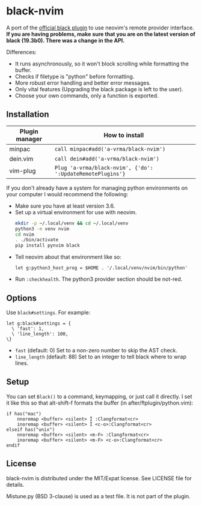 black-nvim
==========
A port of the [official black plugin][1] to use neovim's remote provider interface.
**If you are having problems, make sure that you are on the latest version of
black (19.3b0). There was a change in the API.**

Differences:
- It runs asynchronously, so it won't block scrolling while formatting the buffer.
- Checks if filetype is "python" before formatting.
- More robust error handling and better error messages.
- Only vital features (Upgrading the black package is left to the user).
- Choose your own commands, only a function is exported.

[1]: https://github.com/ambv/black/tree/master/plugin/black.vim

Installation
------------
| Plugin manager | How to install                                             |
|----------------|------------------------------------------------------------|
| minpac         | `call minpac#add('a-vrma/black-nvim')`                     |
| dein.vim       | `call dein#add('a-vrma/black-nvim')`                       |
| vim-plug       | `Plug 'a-vrma/black-nvim', {'do': ':UpdateRemotePlugins'}` |

If you don't already have a system for managing python environments on your computer
I would recommend the following:

- Make sure you have at least version 3.6.
- Set up a virtual environment for use with neovim.
  ```sh
  mkdir -p ~/.local/venv && cd ~/.local/venv
  python3 -m venv nvim
  cd nvim
  . ./bin/activate
  pip install pynvim black
  ```
- Tell neovim about that environment like so:
  ```vim
  let g:python3_host_prog = $HOME . '/.local/venv/nvim/bin/python'
  ```
- Run `:checkhealth`. The python3 provider section should be not-red.

Options
-------
Use `black#settings`. For example:

```vim
let g:black#settings = {
  \ 'fast': 1,
  \ 'line_length': 100,
\}
```

- `fast` (default: 0)
  Set to a non-zero number to skip the AST check.
- `line_length` (default: 88)
  Set to an integer to tell black where to wrap lines.

Setup
-----
You can set `Black()` to a command, keymapping, or just call it directly.
I set it like this so that alt-shift-f formats the buffer
(in after/ftplugin/python.vim):

```vim
if has("mac")
    nnoremap <buffer> <silent> Ï :Clangformat<cr>
    inoremap <buffer> <silent> Ï <c-o>:Clangformat<cr>
elseif has("unix")
    nnoremap <buffer> <silent> <m-F> :Clangformat<cr>
    inoremap <buffer> <silent> <m-F> <c-o>:Clangformat<cr>
endif
```

License
-------
black-nvim is distributed under the MIT/Expat license.
See LICENSE file for details.

Mistune.py (BSD 3-clause) is used as a test file. It is not part of the plugin.
